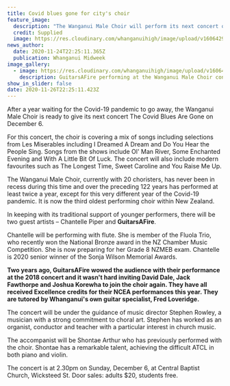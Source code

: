 ```yaml
---
title: Covid blues gone for city's choir
feature_image:
  description: "The Wanganui Male Choir will perform its next concert on December 6. "
  credit: Supplied
  image: https://res.cloudinary.com/whanganuihigh/image/upload/v1606429569/News/Wanganui_Male_Choir_re_GuitarAFire_story._Midweek_25.11.20.jpg
news_author:
  date: 2020-11-24T22:25:11.365Z
  publication: Whanganui Midweek
image_gallery:
  - image: https://res.cloudinary.com/whanganuihigh/image/upload/v1606429634/News/Guitars_of_Fire_Male_Choir_9_dec_2018_using_for_writeup_in_Midweek_25.11.20.jpg
    description: GuitarsAFire performing at the Wanganui Male Choir concert in 2018.
show_in_slider: false
date: 2020-11-26T22:25:11.423Z
---
```

After a year waiting for the Covid-19 pandemic to go away, the Wanganui Male Choir is ready to give its next concert The Covid Blues Are Gone on December 6.

For this concert, the choir is covering a mix of songs including selections from Les Miserables including I Dreamed A Dream and Do You Hear the People Sing. Songs from the shows include Ol' Man River, Some Enchanted Evening and With A Little Bit Of Luck. The concert will also include modern favourites such as The Longest Time, Sweet Caroline and You Raise Me Up.

The Wanganui Male Choir, currently with 20 choristers, has never been in recess during this time and over the preceding 122 years has performed at least twice a year, except for this very different year of the Covid-19 pandemic. It is now the third oldest performing choir within New Zealand.

In keeping with its traditional support of younger performers, there will be two guest artists – Chantelle Piper and **GuitarsAFire**.

Chantelle will be performing with flute. She is member of the Fluola Trio, who recently won the National Bronze award in the NZ Chamber Music Competition. She is now preparing for her Grade 8 NZMEB exam. Chantelle is 2020 senior winner of the Sonja Wilson Memorial Awards.

**Two years ago, GuitarsAFire wowed the audience with their performance at the 2018 concert and it wasn't hard inviting David Dale, Jack Fawthorpe and Joshua Korewha to join the choir again. They have all received Excellence credits for their NCEA performances this year. They are tutored by Whanganui's own guitar specialist, Fred Loveridge.**

The concert will be under the guidance of music director Stephen Rowley, a musician with a strong commitment to choral art. Stephen has worked as an organist, conductor and teacher with a particular interest in church music.

The accompanist will be Shontae Arthur who has previously performed with the choir. Shontae has a remarkable talent, achieving the difficult ATCL in both piano and violin.

The concert is at 2.30pm on Sunday, December 6, at Central Baptist Church, Wicksteed St. Door sales: adults $20, students free.